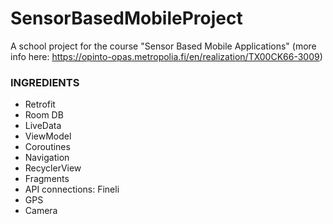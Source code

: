 # SensorBasedMobileProject
A school project for the course "Sensor Based Mobile Applications" (more info here: 
https://opinto-opas.metropolia.fi/en/realization/TX00CK66-3009)

### INGREDIENTS

- Retrofit
- Room DB
- LiveData
- ViewModel
- Coroutines
- Navigation
- RecyclerView
- Fragments
- API connections: Fineli
- GPS
- Camera

